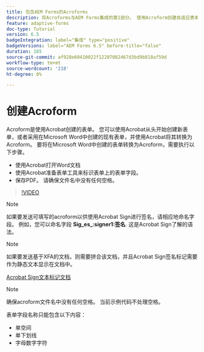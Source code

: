 ```yaml
---
title: 包含AEM Forms的Acroforms
description: 将Acroforms与AEM Forms集成的第1部分。 使用Acroform创建自适应表单并合并数据以获取PDF。
feature: adaptive-forms
doc-type: Tutorial
version: 6.5
badgeIntegration: label="集成" type="positive"
badgeVersions: label="AEM Forms 6.5" before-title="false"
duration: 165
source-git-commit: af928e60410022f12207082467d3bd9b818af59d
workflow-type: tm+mt
source-wordcount: '218'
ht-degree: 0%

---
```



# 创建Acroform

Acroform是使用Acrobat创建的表单。 您可以使用Acrobat从头开始创建新表单，或者采用在Microsoft Word中创建的现有表单，并使用Acrobat将其转换为Acroform。 要将在Microsoft Word中创建的表单转换为Acroform，需要执行以下步骤。

* 使用Acrobat打开Word文档
* 使用Acrobat准备表单工具来标识表单上的表单字段。
* 保存PDF。 请确保文件名中没有任何空格。


>[!VIDEO](https://video.tv.adobe.com/v/22575?quality=12&learn=on)

>[!NOTE]
>
>如果要发送可填写的acroform以供使用Acrobat Sign进行签名，请相应地命名字段。 例如，您可以命名字段 **Sig_es_:signer1:签名**. 这是Acrobat Sign了解的语法。

>[!NOTE]
>
>如果要发送基于XFA的文档，则需要拼合该文档，并且Acrobat Sign签名标记需要作为静态文本显示在文档中。

[Acrobat Sign文本标记文档](https://helpx.adobe.com/sign/using/text-tag.html)

>[!NOTE]
>
>确保acroform文件名中没有任何空格。 当前示例代码不处理空格。
>
>表单字段名称只能包含以下内容：
>
>* 单空间
>* 单下划线
>* 字母数字字符
